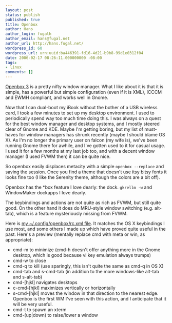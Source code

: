 ```yaml
---
layout: post
status: publish
published: true
title: Openbox
author: Hans
author_login: fugalh
author_email: hans@fugal.net
author_url: http://hans.fugal.net/
wordpress_id: 60
wordpress_url: urn:uuid:ba446391-fd16-4d21-b9b8-99d1e0312f04
date: 2006-02-17 08:26:11.000000000 -08:00
tags:
- linux
comments: []
---
```

<p><a href="http://icculus.org/openbox/">Openbox 3</a> is a pretty nifty window manager. What
I like about it is that it is simple, has a powerful but simple configuration
(even if it is XML), ICCCM and EWMH compliant, and works well in Gnome. </p>

<p>Now that I can dual-boot my iBook without the bother of a USB wireless card, I
took a few minutes to set up my desktop environment. I used to periodically
spend way too much time doing this. I was always on a quest for the best window
manager and desktop systems, and I mostly steered clear of Gnome and KDE. Maybe
I'm getting boring, but my list of must-haves for window managers has shrunk
recently (maybe I should blame OS X). As I'm no longer the primary user on
falcon (my wife is), we've been running Gnome there for awhile, and I've gotten
used to it for casual usage. I used it for a few months at my last job too, and
with a decent window manager (I used FVWM then) it can be quite nice.</p>

<p>So openbox easily displaces metacity with a simple <code>openbox --replace</code> and
saving the session. Once you find a theme that doesn't use itsy bitsy fonts it
looks fine too (I like the Serenity theme, although the colors are a bit off). </p>

<p>Openbox has the *box feature I love dearly: the dock. <code>gkrellm -w</code> and
WindowMaker dockapps I love dearly.</p>

<p>The keybindings and actions are not quite as rich as FVWM, but still quite
good. On the other hand it does do MRU-style window switching (e.g. alt-tab),
which is a feature mysteriously missing from FVWM.</p>

<p>Here is <a href="/openbox_rc.xml">my ~/.config/openbox/rc.xml file</a>. It matches the OS X keybindings I use most, and some others I made up which have proved quite useful in the past. Here's a preview (mentally replace cmd with meta or win, as appropriate):</p>

<ul>
<li>cmd-m to minimize (cmd-h doesn't offer anything more in the Gnome desktop, which is good because vi key emulation always trumps)</li>
<li>cmd-w to close</li>
<li>cmd-q to kill (use sparingly, this isn't quite the same as cmd-q in OS X)</li>
<li>cmd-tab and s-cmd-tab (in addition to the more windows-like alt-tab and s-alt-tab)</li>
<li>cmd-[hjkl] navigates desktops</li>
<li>c-cmd-[hjkl] maximizes vertically or horizontally</li>
<li>s-cmd-[hjkl] moves the window in that direction to the nearest edge. Openbox is the first WM I've seen with this action, and I anticipate that it will be very useful.</li>
<li>cmd-t to spawn an xterm</li>
<li>cmd-(up|down) to raise/lower a window</li>
</ul>
